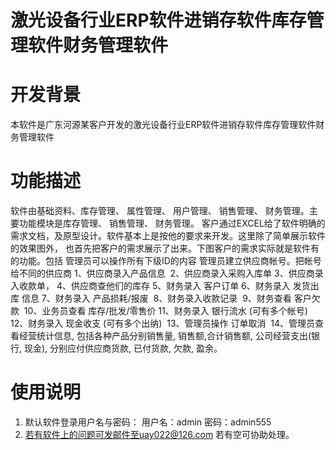 # 激光设备行业ERP软件进销存软件库存管理软件财务管理软件


#  开发背景
本软件是广东河源某客户开发的激光设备行业ERP软件进销存软件库存管理软件财务管理软件

#  功能描述
软件由基础资料、库存管理、 属性管理、 用户管理、 销售管理、 财务管理。主要功能模块是库存管理、 销售管理、 财务管理。
客户通过EXCEL给了软件明确的需求文档，及原型设计。软件基本上是按他的要求来开发。这里除了简单展示软件的效果图外，
也首先把客户的需求展示了出来。下图客户的需求实际就是软件有的功能。包括
管理员可以操作所有下级ID的内容
管理员建立供应商帐号。把帐号给不同的供应商
1、供应商录入产品信息 
2、供应商录入采购入库单
3、供应商录入收款单，
4、供应商查他们的库存
5、财务录入 客户订单
6、财务录入 发货出库 信息
7、财务录入 产品损耗/报废 
8、财务录入收款记录 
9、财务查看 客户欠款 
10、业务员查看 库存/批发/零售价
11、财务录入 银行流水 (可有多个帐号) 
12、财务录入 现金收支 (可有多个出纳) 
13、管理员操作 订单取消 
14、管理员查看经营统计信息, 包括各种产品分别销售量, 销售额,合计销售额, 公司经营支出(银行, 现金), 分别应付供应商货款, 已付货款, 欠款, 盈余。 

                                            
#  使用说明

1. 默认软件登录用户名与密码：
用户名：admin
  密码：admin555
2.  若有软件上的问题可发邮件至uay022@126.com 若有空可协助处理。
                                          
